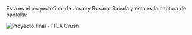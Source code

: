 Esta es el proyectofinal de Josairy Rosario Sabala y esta es la captura de pantalla:

![Proyecto final - ITLA Crush](<img width="1474" height="800" alt="image" src="https://github.com/user-attachments/assets/670b3e69-915b-4c9b-9064-3529b3a0f371" />)
